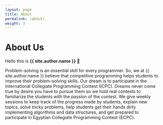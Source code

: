 ```yaml
---
layout: page
title: About
permalink: /about/
weight: 3
---
```


# About Us

Hello this is **{{ site.author.name }}** :wave:

Problem-solving is an essential skill for every programmer. So, we at {{ site.author.name }} believe that competitive programming helps students to improve their problem-solving skills. Our dream is to participate in the International Collegiate Programming Contest (ICPC). Dreams never come true by desire you have to pursue them so we hold real contests to familiarize the students with the passion of the contest. We give weekly sessions to keep track of the progress made by students, explain new topics, solve tricky problems, help students get their hands dirty implementing algorithms and data structures, and get prepared to participate in Egyptian Collegiate Programming Contest (ECPC).
